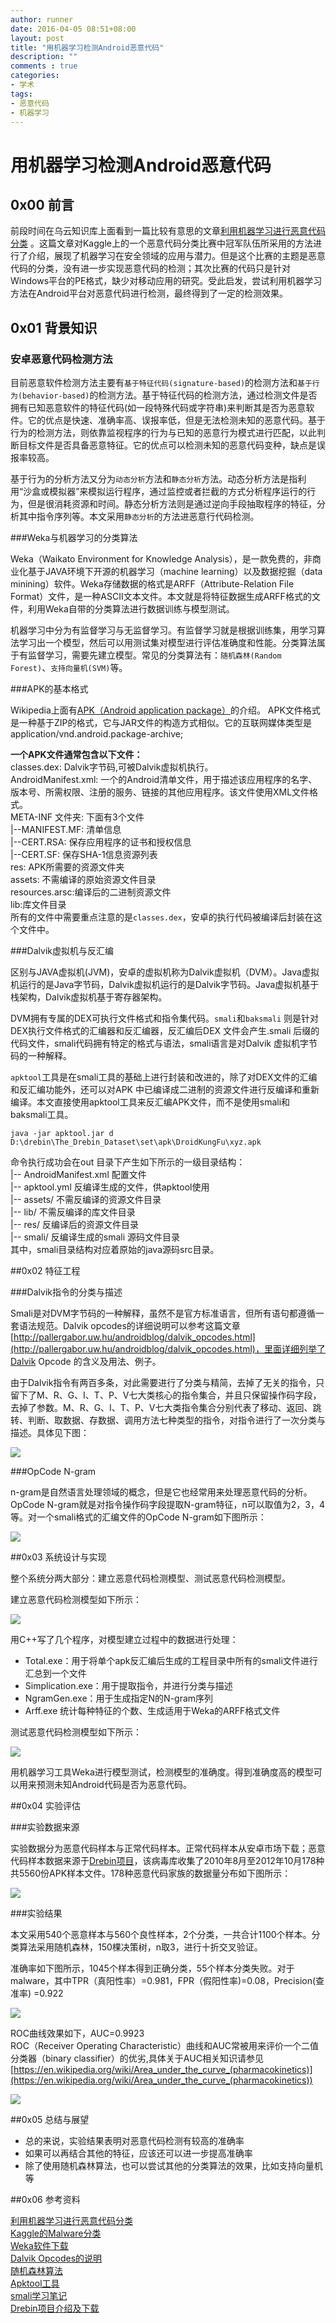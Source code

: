 ```yaml
---
author: runner
date: 2016-04-05 08:51+08:00
layout: post
title: "用机器学习检测Android恶意代码"
description: ""
comments : true
categories:
- 学术
tags:
- 恶意代码
- 机器学习
---
```

# 用机器学习检测Android恶意代码

## 0x00 前言

前段时间在乌云知识库上面看到一篇比较有意思的文章[利用机器学习进行恶意代码分类](http://drops.wooyun.org/tips/8151) 。这篇文章对Kaggle上的一个恶意代码分类比赛中冠军队伍所采用的方法进行了介绍，展现了机器学习在安全领域的应用与潜力。但是这个比赛的主题是恶意代码的分类，没有进一步实现恶意代码的检测；其次比赛的代码只是针对Windows平台的PE格式，缺少对移动应用的研究。受此启发，尝试利用机器学习方法在Android平台对恶意代码进行检测，最终得到了一定的检测效果。

## 0x01 背景知识

### 安卓恶意代码检测方法

目前恶意软件检测方法主要有`基于特征代码(signature-based)`的检测方法和`基于行为(behavior-based)`的检测方法。基于特征代码的检测方法，通过检测文件是否拥有已知恶意软件的特征代码(如一段特殊代码或字符串)来判断其是否为恶意软件。它的优点是快速、准确率高、误报率低，但是无法检测未知的恶意代码。基于行为的检测方法，则依靠监视程序的行为与已知的恶意行为模式进行匹配，以此判断目标文件是否具备恶意特征。它的优点可以检测未知的恶意代码变种，缺点是误报率较高。

基于行为的分析方法又分为`动态分析`方法和`静态分析`方法。动态分析方法是指利用“沙盒或模拟器”来模拟运行程序，通过监控或者拦截的方式分析程序运行的行为，但是很消耗资源和时间。静态分析方法则是通过逆向手段抽取程序的特征，分析其中指令序列等。本文采用`静态分析`的方法进恶意行代码检测。

###Weka与机器学习的分类算法

Weka（Waikato Environment for Knowledge Analysis），是一款免费的，非商业化基于JAVA环境下开源的机器学习（machine learning）以及数据挖掘（data minining）软件。Weka存储数据的格式是ARFF（Attribute-Relation File Format）文件，是一种ASCII文本文件。本文就是将特征数据生成ARFF格式的文件，利用Weka自带的分类算法进行数据训练与模型测试。

机器学习中分为有监督学习与无监督学习。有监督学习就是根据训练集，用学习算法学习出一个模型，然后可以用测试集对模型进行评估准确度和性能。分类算法属于有监督学习，需要先建立模型。常见的分类算法有：`随机森林(Random Forest)`、`支持向量机(SVM)`等。

###APK的基本格式

Wikipedia上面有[APK（Android application package）](https://en.wikipedia.org/wiki/Android_application_package)的介绍。
APK文件格式是一种基于ZIP的格式，它与JAR文件的构造方式相似。它的互联网媒体类型是application/vnd.android.package-archive;  

**一个APK文件通常包含以下文件：**  
classes.dex: Dalvik字节码,可被Dalvik虚拟机执行。  
AndroidManifest.xml: 一个的Android清单文件，用于描述该应用程序的名字、版本号、所需权限、注册的服务、链接的其他应用程序。该文件使用XML文件格式。  
META-INF 文件夹: 下面有3个文件  
|--MANIFEST.MF: 清单信息  
|--CERT.RSA: 保存应用程序的证书和授权信息  
|--CERT.SF: 保存SHA-1信息资源列表  
res: APK所需要的资源文件夹  
assets: 不需编译的原始资源文件目录  
resources.arsc:编译后的二进制资源文件  
lib:库文件目录  
所有的文件中需要重点注意的是`classes.dex`，安卓的执行代码被编译后封装在这个文件中。

###Dalvik虚拟机与反汇编

区别与JAVA虚拟机(JVM)，安卓的虚拟机称为Dalvik虚拟机（DVM）。Java虚拟机运行的是Java字节码，Dalvik虚拟机运行的是Dalvik字节码。Java虚拟机基于栈架构，Dalvik虚拟机基于寄存器架构。

DVM拥有专属的DEX可执行文件格式和指令集代码。`smali`和`baksmali` 则是针对DEX执行文件格式的汇编器和反汇编器，反汇编后DEX 文件会产生.smali 后缀的代码文件，smali代码拥有特定的格式与语法，smali语言是对Dalvik 虚拟机字节码的一种解释。

`apktool`工具是在smali工具的基础上进行封装和改进的，除了对DEX文件的汇编和反汇编功能外，还可以对APK 中已编译成二进制的资源文件进行反编译和重新编译。本文直接使用apktool工具来反汇编APK文件，而不是使用smali和baksmali工具。  

	java -jar apktool.jar d   D:\drebin\The_Drebin_Dataset\set\apk\DroidKungFu\xyz.apk

命令执行成功会在out 目录下产生如下所示的一级目录结构：  
|-- AndroidManifest.xml 配置文件  
|-- apktool.yml 反编译生成的文件，供apktool使用  
|-- assets/ 不需反编译的资源文件目录  
|-- lib/ 不需反编译的库文件目录  
|-- res/ 反编译后的资源文件目录  
|-- smali/ 反编译生成的smali 源码文件目录  
其中，smali目录结构对应着原始的java源码src目录。

##0x02 特征工程

###Dalvik指令的分类与描述

Smali是对DVM字节码的一种解释，虽然不是官方标准语言，但所有语句都遵循一套语法规范。Dalvik opcodes的详细说明可以参考这篇文章[http://pallergabor.uw.hu/androidblog/dalvik_opcodes.html](http://pallergabor.uw.hu/androidblog/dalvik_opcodes.html)，里面详细列举了Dalvik Opcode 的含义及用法、例子。

由于Dalvik指令有两百多条，对此需要进行了分类与精简，去掉了无关的指令，只留下了M、R、G、I、T、P、V七大类核心的指令集合，并且只保留操作码字段，去掉了参数。M、R、G、I、T、P、V七大类指令集合分别代表了移动、返回、跳转、判断、取数据、存数据、调用方法七种类型的指令，对指令进行了一次分类与描述。具体见下图：

![](16opcodes.jpg)

###OpCode N-gram

n-gram是自然语言处理领域的概念，但是它也经常用来处理恶意代码的分析。OpCode N-gram就是对指令操作码字段提取N-gram特征，n可以取值为2，3，4等。对一个smali格式的汇编文件的OpCode N-gram如下图所示：

![](160405n-gram.jpg)



##0x03 系统设计与实现

整个系统分两大部分：建立恶意代码检测模型、测试恶意代码检测模型。

建立恶意代码检测模型如下所示：

![](160405design1.jpg)

用C++写了几个程序，对模型建立过程中的数据进行处理：

- Total.exe：用于将单个apk反汇编后生成的工程目录中所有的smali文件进行汇总到一个文件
- Simplication.exe：用于提取指令，并进行分类与描述
- NgramGen.exe：用于生成指定N的N-gram序列
- Arff.exe 统计每种特征的个数、生成适用于Weka的ARFF格式文件


测试恶意代码检测模型如下所示：

![](160405design2.jpg)

用机器学习工具Weka进行模型测试，检测模型的准确度。得到准确度高的模型可以用来预测未知Android代码是否为恶意代码。

##0x04 实验评估

###实验数据来源

实验数据分为恶意代码样本与正常代码样本。正常代码样本从安卓市场下载；恶意代码样本数据来源于[Drebin项目](http://user.informatik.uni-goettingen.de/~darp/drebin/)，该病毒库收集了2010年8月至2012年10月178种共5560份APK样本文件。178种恶意代码家族的数据量分布如下图所示：

![](160405family.jpg)

###实验结果

本文采用540个恶意样本与560个良性样本，2个分类，一共合计1100个样本。分类算法采用随机森林，150棵决策树，n取3，进行十折交叉验证。

准确率如下图所示，1045个样本得到正确分类，55个样本分类失败。对于malware，其中TPR（真阳性率）=0.981，FPR（假阳性率)=0.08，Precision(查准率) =0.922

![](160405result.jpg)

ROC曲线效果如下，AUC=0.9923  
ROC（Receiver Operating Characteristic）曲线和AUC常被用来评价一个二值分类器（binary classifier）的优劣,具体关于AUC相关知识请参见[https://en.wikipedia.org/wiki/Area_under_the_curve_(pharmacokinetics)](https://en.wikipedia.org/wiki/Area_under_the_curve_(pharmacokinetics))

![](160405roc.jpg)


##0x05 总结与展望

- 总的来说，实验结果表明对恶意代码检测有较高的准确率
- 如果可以再结合其他的特征，应该还可以进一步提高准确率
- 除了使用随机森林算法，也可以尝试其他的分类算法的效果，比如支持向量机等


##0x06 参考资料

[利用机器学习进行恶意代码分类](http://drops.wooyun.org/tips/8151)  
[Kaggle的Malware分类](https://www.kaggle.com/c/malware-classification)  
[Weka软件下载](http://www.cs.waikato.ac.nz/ml/weka/downloading.html)  
[Dalvik Opcodes的说明](http://pallergabor.uw.hu/androidblog/dalvik_opcodes.html)  
[随机森林算法](http://www.zilhua.com/629.html)  
[Apktool工具](http://ibotpeaches.github.io/Apktool/)  
[smali学习笔记](http://wenku.baidu.com/view/74441680360cba1aa811da8e.html)  
[Drebin项目介绍及下载](http://user.informatik.uni-goettingen.de/~darp/drebin/)


